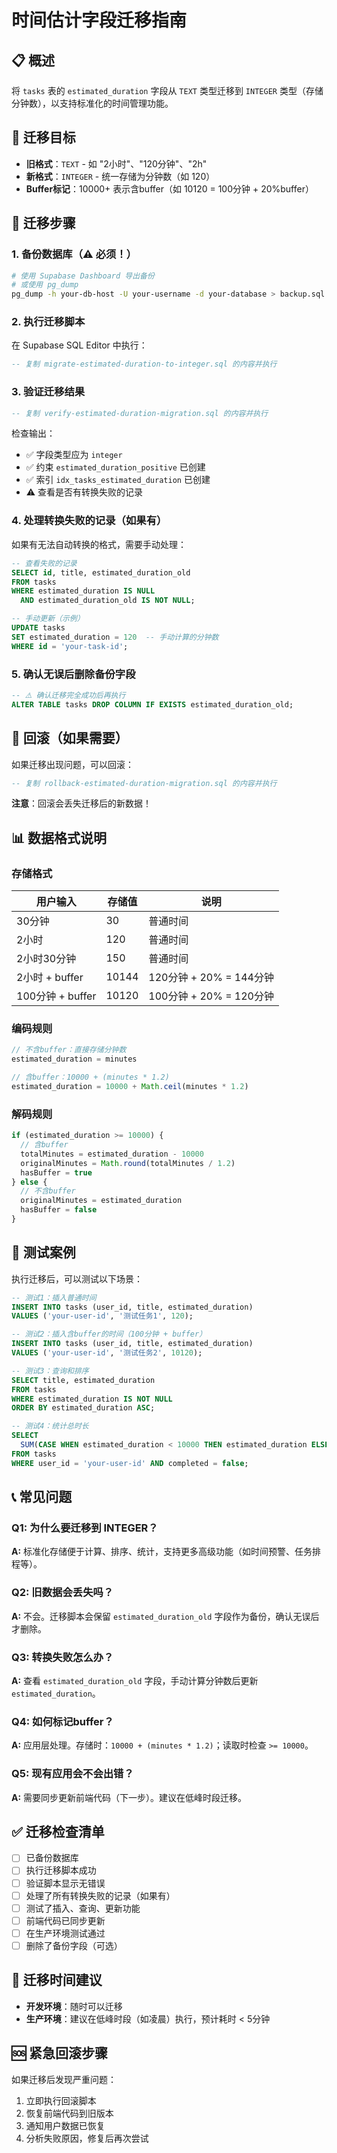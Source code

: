 # 时间估计字段迁移指南

## 📋 概述

将 `tasks` 表的 `estimated_duration` 字段从 `TEXT` 类型迁移到 `INTEGER` 类型（存储分钟数），以支持标准化的时间管理功能。

## 🎯 迁移目标

- **旧格式**：`TEXT` - 如 "2小时"、"120分钟"、"2h"
- **新格式**：`INTEGER` - 统一存储为分钟数（如 120）
- **Buffer标记**：10000+ 表示含buffer（如 10120 = 100分钟 + 20%buffer）

## 📝 迁移步骤

### 1. 备份数据库（⚠️ 必须！）

```bash
# 使用 Supabase Dashboard 导出备份
# 或使用 pg_dump
pg_dump -h your-db-host -U your-username -d your-database > backup.sql
```

### 2. 执行迁移脚本

在 Supabase SQL Editor 中执行：

```sql
-- 复制 migrate-estimated-duration-to-integer.sql 的内容并执行
```

### 3. 验证迁移结果

```sql
-- 复制 verify-estimated-duration-migration.sql 的内容并执行
```

检查输出：
- ✅ 字段类型应为 `integer`
- ✅ 约束 `estimated_duration_positive` 已创建
- ✅ 索引 `idx_tasks_estimated_duration` 已创建
- ⚠️ 查看是否有转换失败的记录

### 4. 处理转换失败的记录（如果有）

如果有无法自动转换的格式，需要手动处理：

```sql
-- 查看失败的记录
SELECT id, title, estimated_duration_old 
FROM tasks 
WHERE estimated_duration IS NULL 
  AND estimated_duration_old IS NOT NULL;

-- 手动更新（示例）
UPDATE tasks 
SET estimated_duration = 120  -- 手动计算的分钟数
WHERE id = 'your-task-id';
```

### 5. 确认无误后删除备份字段

```sql
-- ⚠️ 确认迁移完全成功后再执行
ALTER TABLE tasks DROP COLUMN IF EXISTS estimated_duration_old;
```

## 🔄 回滚（如果需要）

如果迁移出现问题，可以回滚：

```sql
-- 复制 rollback-estimated-duration-migration.sql 的内容并执行
```

**注意**：回滚会丢失迁移后的新数据！

## 📊 数据格式说明

### 存储格式

| 用户输入 | 存储值 | 说明 |
|---------|-------|------|
| 30分钟 | 30 | 普通时间 |
| 2小时 | 120 | 普通时间 |
| 2小时30分钟 | 150 | 普通时间 |
| 2小时 + buffer | 10144 | 120分钟 + 20% = 144分钟 |
| 100分钟 + buffer | 10120 | 100分钟 + 20% = 120分钟 |

### 编码规则

```typescript
// 不含buffer：直接存储分钟数
estimated_duration = minutes

// 含buffer：10000 + (minutes * 1.2)
estimated_duration = 10000 + Math.ceil(minutes * 1.2)
```

### 解码规则

```typescript
if (estimated_duration >= 10000) {
  // 含buffer
  totalMinutes = estimated_duration - 10000
  originalMinutes = Math.round(totalMinutes / 1.2)
  hasBuffer = true
} else {
  // 不含buffer
  originalMinutes = estimated_duration
  hasBuffer = false
}
```

## 🧪 测试案例

执行迁移后，可以测试以下场景：

```sql
-- 测试1：插入普通时间
INSERT INTO tasks (user_id, title, estimated_duration) 
VALUES ('your-user-id', '测试任务1', 120);

-- 测试2：插入含buffer的时间（100分钟 + buffer）
INSERT INTO tasks (user_id, title, estimated_duration) 
VALUES ('your-user-id', '测试任务2', 10120);

-- 测试3：查询和排序
SELECT title, estimated_duration 
FROM tasks 
WHERE estimated_duration IS NOT NULL
ORDER BY estimated_duration ASC;

-- 测试4：统计总时长
SELECT 
  SUM(CASE WHEN estimated_duration < 10000 THEN estimated_duration ELSE estimated_duration - 10000 END) / 60.0 as total_hours
FROM tasks
WHERE user_id = 'your-user-id' AND completed = false;
```

## 📞 常见问题

### Q1: 为什么要迁移到 INTEGER？
**A:** 标准化存储便于计算、排序、统计，支持更多高级功能（如时间预警、任务排程等）。

### Q2: 旧数据会丢失吗？
**A:** 不会。迁移脚本会保留 `estimated_duration_old` 字段作为备份，确认无误后才删除。

### Q3: 转换失败怎么办？
**A:** 查看 `estimated_duration_old` 字段，手动计算分钟数后更新 `estimated_duration`。

### Q4: 如何标记buffer？
**A:** 应用层处理。存储时：`10000 + (minutes * 1.2)`；读取时检查 `>= 10000`。

### Q5: 现有应用会不会出错？
**A:** 需要同步更新前端代码（下一步）。建议在低峰时段迁移。

## ✅ 迁移检查清单

- [ ] 已备份数据库
- [ ] 执行迁移脚本成功
- [ ] 验证脚本显示无错误
- [ ] 处理了所有转换失败的记录（如果有）
- [ ] 测试了插入、查询、更新功能
- [ ] 前端代码已同步更新
- [ ] 在生产环境测试通过
- [ ] 删除了备份字段（可选）

## 📅 迁移时间建议

- **开发环境**：随时可以迁移
- **生产环境**：建议在低峰时段（如凌晨）执行，预计耗时 < 5分钟

## 🆘 紧急回滚步骤

如果迁移后发现严重问题：

1. 立即执行回滚脚本
2. 恢复前端代码到旧版本
3. 通知用户数据已恢复
4. 分析失败原因，修复后再次尝试






